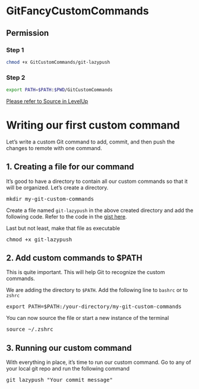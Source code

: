 # GitFancyCustomCommands

## Permission
### Step 1
``` bash
chmod +x GitCustomCommands/git-lazypush
```
### Step 2
``` bash
export PATH=$PATH:$PWD/GitCustomCommands
```


[Please refer to Source in LevelUp](https://levelup.gitconnected.com/automate-repetitive-tasks-with-custom-git-commands-76a4b71d262f)

<div class="ab ac ae af ag dm ai aj"><h1 id="ce7b" class="in io dp cf ip iq ir is it iu iv iw ix iy iz ja jb jc jd je jf eh" data-selectable-paragraph="">Writing our first custom command</h1><p id="544e" class="hd he dp hf b hg jg hi hj hk jh hm hn ho ji hq hr hs jj hu hv hw jk hy hz ia dh eh" data-selectable-paragraph="">Let’s write a custom Git command to add, commit, and then push the changes to remote with one command.</p><h2 id="6a06" class="jl io dp cf ip jm jn hi jo jp hm jq jr hq js jt hu ju jv hy jw eh" data-selectable-paragraph="">1. Creating a file for our command</h2><p id="257c" class="hd he dp hf b hg jg hi hj hk jh hm hn ho ji hq hr hs jj hu hv hw jk hy hz ia dh eh" data-selectable-paragraph="">It’s good to have a directory to contain all our custom commands so that it will be organized. Let’s create a directory.</p><pre class="gk gl gm gn go jx jy bu"><span id="7d3e" class="eh jl io dp ih b er jz ka s kb" data-selectable-paragraph="">mkdir my-git-custom-commands</span></pre><p id="6f90" class="hd he dp hf b hg hh hi hj hk hl hm hn ho hp hq hr hs ht hu hv hw hx hy hz ia dh eh" data-selectable-paragraph="">Create a file named <code class="gx ie if ig ih b">git-lazypush</code> in the above created directory and add the following code. Refer to the code in the <a href="https://gist.github.com/srebalaji/4b23fb62f6ce26c17b73ca07ae7cfc67#file-git-lazypush" class="cm ft kc kd ke kf" rel="noopener">gist here</a>.</p><p id="aaf3" class="hd he dp hf b hg hh hi hj hk hl hm hn ho hp hq hr hs ht hu hv hw hx hy hz ia dh eh" data-selectable-paragraph="">Last but not least, make that file as executable</p><pre class="gk gl gm gn go jx jy bu"><span id="5e3a" class="eh jl io dp ih b er jz ka s kb" data-selectable-paragraph="">chmod +x git-lazypush</span></pre><h2 id="7d48" class="jl io dp cf ip jm jn hi jo jp hm jq jr hq js jt hu ju jv hy jw eh" data-selectable-paragraph="">2. Add custom commands to $PATH</h2><p id="b3ac" class="hd he dp hf b hg jg hi hj hk jh hm hn ho ji hq hr hs jj hu hv hw jk hy hz ia dh eh" data-selectable-paragraph="">This is quite important. This will help Git to recognize the custom commands.</p><p id="07aa" class="hd he dp hf b hg hh hi hj hk hl hm hn ho hp hq hr hs ht hu hv hw hx hy hz ia dh eh" data-selectable-paragraph="">We are adding the directory to <code class="gx ie if ig ih b">$PATH</code>. Add the following line to <code class="gx ie if ig ih b">bashrc</code> or to <code class="gx ie if ig ih b">zshrc</code></p><pre class="gk gl gm gn go jx jy bu"><span id="47be" class="eh jl io dp ih b er jz ka s kb" data-selectable-paragraph="">export PATH=$PATH:/your-directory/my-git-custom-commands</span></pre><p id="4250" class="hd he dp hf b hg hh hi hj hk hl hm hn ho hp hq hr hs ht hu hv hw hx hy hz ia dh eh" data-selectable-paragraph="">You can now source the file or start a new instance of the terminal</p><pre class="gk gl gm gn go jx jy bu"><span id="7d81" class="eh jl io dp ih b er jz ka s kb" data-selectable-paragraph="">source ~/.zshrc</span></pre><h2 id="196d" class="jl io dp cf ip jm jn hi jo jp hm jq jr hq js jt hu ju jv hy jw eh" data-selectable-paragraph="">3. Running our custom command</h2><p id="32d6" class="hd he dp hf b hg jg hi hj hk jh hm hn ho ji hq hr hs jj hu hv hw jk hy hz ia dh eh" data-selectable-paragraph="">With everything in place, it’s time to run our custom command. Go to any of your local git repo and run the following command</p><pre class="gk gl gm gn go jx jy bu"><span id="de86" class="eh jl io dp ih b er jz ka s kb" data-selectable-paragraph="">git lazypush "Your commit message"</span></pre></div>

